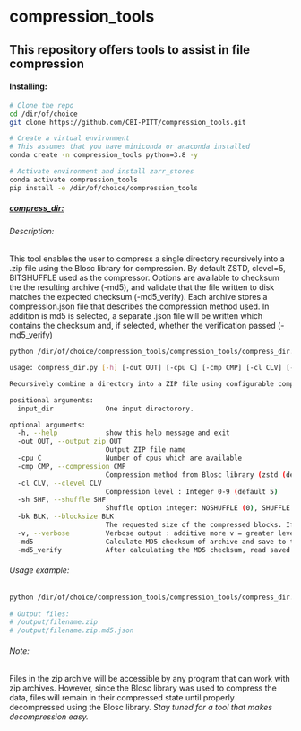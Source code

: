 # compression_tools

## This repository offers tools to assist in file compression

#### Installing:

```bash
# Clone the repo
cd /dir/of/choice
git clone https://github.com/CBI-PITT/compression_tools.git

# Create a virtual environment
# This assumes that you have miniconda or anaconda installed
conda create -n compression_tools python=3.8 -y

# Activate environment and install zarr_stores
conda activate compression_tools
pip install -e /dir/of/choice/compression_tools
```



##### <u>compress_dir:</u>

###### Description:

This tool enables the user to compress a single directory recursively into a .zip file using the Blosc library for compression. By default ZSTD, clevel=5, BITSHUFFLE used as the compressor. Options are available to checksum the the resulting archive (-md5), and validate that the file written to disk matches the expected checksum (-md5_verify). Each archive stores a compression.json file that describes the compression method used. In addition is md5 is selected, a separate .json file will be written which contains the checksum and, if selected, whether the verification passed (-md5_verify)

```bash
python /dir/of/choice/compression_tools/compression_tools/compress_dir.py --help

usage: compress_dir.py [-h] [-out OUT] [-cpu C] [-cmp CMP] [-cl CLV] [-sh SHF] [-bk BLK] [-v] [-md5] [-md5_verify] input_dir [input_dir ...]

Recursively combine a directory into a ZIP file using configurable compression

positional arguments:
  input_dir             One input directorory.

optional arguments:
  -h, --help            show this help message and exit
  -out OUT, --output_zip OUT
                        Output ZIP file name
  -cpu C                Number of cpus which are available
  -cmp CMP, --compression CMP
                        Compression method from Blosc library (zstd (default),blosclz, lz4, lz4hc, zlib or snappy)
  -cl CLV, --clevel CLV
                        Compression level : Integer 0-9 (default 5)
  -sh SHF, --shuffle SHF
                        Shuffle option integer: NOSHUFFLE (0), SHUFFLE (1), BITSHUFFLE (2) or AUTOSHUFFLE (-1) (default 1)
  -bk BLK, --blocksize BLK
                        The requested size of the compressed blocks. If 0 (default), an automatic blocksize will be used
  -v, --verbose         Verbose output : additive more v = greater level of verbosity
  -md5                  Calculate MD5 checksum of archive and save to txt file
  -md5_verify           After calculating the MD5 checksum, read saved file and verify the match

```

###### Usage example:

```bash
python /dir/of/choice/compression_tools/compression_tools/compress_dir.py /directory/to/be/compressed /output/filename.zip -md5 -md5_verify -vv
    
# Output files:
# /output/filename.zip
# /output/filename.zip.md5.json
```

###### Note:

Files in the zip archive will be accessible by any program that can work with zip archives.  However, since the Blosc library was used to compress the data, files will remain in their compressed state until properly decompressed using the Blosc library.  *Stay tuned for a tool that makes decompression easy.*
